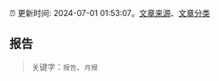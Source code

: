 :alarm_clock: 更新时间: 2024-07-01 01:53:07。[文章来源](/README.md)、[文章分类](/TAGS.md)

## 报告


> 关键字：`报告`、`月报`




